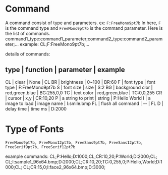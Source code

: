 # Command 
 A command consist of type and parameters. ex: `F:FreeMono9pt7b` In here, `F` is the command type and `FreeMono9pt7b` is the command parameter.
 Here is the list of commands. command1_type:command1_parameter;command2_type:command2_parameter;...
 example: CL;F:FreeMono9pt7b;...

 details of commands:

type    |       function      |  parameter      |       example
----------------------------------------------------------------------------
 CL     |   clear             |  None               |   CL
 BR     |   brightness        |  0~100              |   BR:60
 F      |   font type         |  font type          |   F:FreeMono9pt7b
 S      |   font size         |  size               |   S:2
 BG     |   background clor   |  red,green,blue     |   BG:255,0,0
 TC     |   text color        |  red,green,blue     |   TC:0,0,255
 CR     |   cursor            |  x,y                |   CR:10,20
 P      |   a string to print |  string             |   P:Hello World
 I      |   a image to load   |  image name         |   I:smile.bmp
 FL     |   flush all command |  --                 |   FL
 D      |   delay time        |  time ms            |   D:2000


Type of Fonts
============= 
    FreeMono9pt7b, FreeMono12pt7b, FreeSans9pt7b, FreeSans12pt7b, FreeSerif9pt7b, FreeSerif12pt7b

example commands:
    CL;P:Hello;D:1000;CL;CR:10,20;P:World;D:2000;CL;
    CL;I:sample1_96x64.bmp;D:2000;CL;CR:10,20;TC:0,255,0;P:Hello,World;D:1000;CL;
    CL;CR:15,0;I:face2_96x64.bmp;D:3000;
